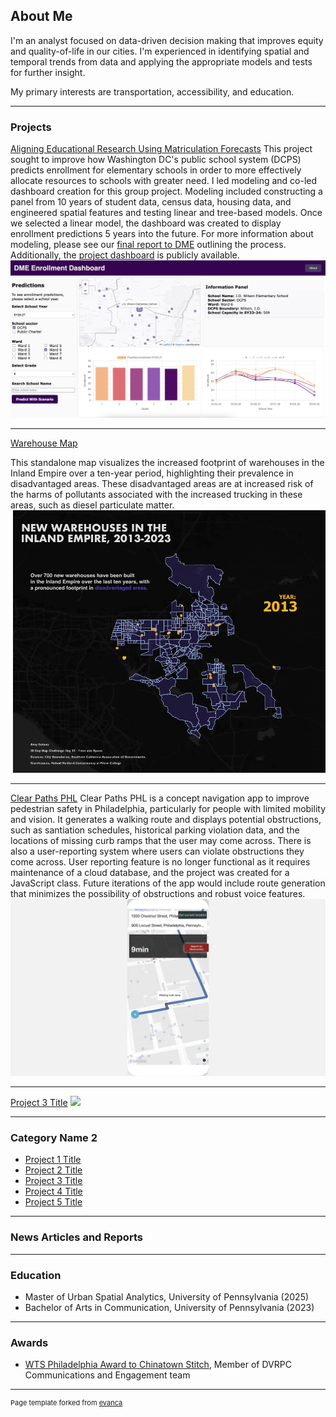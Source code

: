 ## About Me
  I'm an analyst focused on data-driven decision making that improves equity and quality-of-life in our cities. I'm experienced in identifying spatial and temporal trends from data and applying the appropriate models and tests for further insight.

  My primary interests are transportation, accessibility, and education. 



---
### Projects

[Aligning Educational Research Using Matriculation Forecasts](http://example.com/)
This project sought to improve how Washington DC's public school system (DCPS) predicts enrollment for elementary schools in order to more effectively allocate resources to schools with greater need. I led modeling and co-led dashboard creation for this group project. Modeling included constructing a panel from 10 years of student data, census data, housing data, and engineered spatial features and testing linear and tree-based models. Once we selected a linear model, the dashboard was created to display enrollment predictions 5 years into the future. For more information about modeling, please see our [final report to DME](https://pennmusa.github.io/MUSA_801.io/project_41/DCED.html) outlining the process. Additionally, the [project dashboard](https://jasmine-404.github.io/DME-Enrollment-Dashboard/) is publicly available.
<img src="images/dme_dashboard.png?raw=true"/>

---

[Warehouse Map](https://github.com/solanoamy/30DayMap24/blob/main/scripts/12-amy.R)

This standalone map visualizes the increased footprint of warehouses in the Inland Empire over a ten-year period, highlighting their prevalence in disadvantaged areas. These disadvantaged areas are at increased risk of the harms of pollutants associated with the increased trucking in these areas, such as diesel particulate matter. 
<img src="images/12-timespace-amy.gif"/>

---

[Clear Paths PHL](/pdf/sample_presentation.pdf)
Clear Paths PHL is a concept navigation app to improve pedestrian safety in Philadelphia, particularly for people with limited mobility and vision. It generates a walking route and displays potential obstructions, such as santiation schedules, historical parking violation data, and the locations of missing curb ramps that the user may come across. There is also a user-reporting system where users can violate obstructions they come across. User reporting feature is no longer functional as it requires maintenance of a cloud database, and the project was created for a JavaScript class. Future iterations of the app would include route generation that minimizes the possibility of obstructions and robust voice features.
<img src="images/ped_app.jpeg?raw=true"/>

---
[Project 3 Title](http://example.com/)
<img src="images/dummy_thumbnail.jpg?raw=true"/>

---

### Category Name 2

- [Project 1 Title](http://example.com/)
- [Project 2 Title](http://example.com/)
- [Project 3 Title](http://example.com/)
- [Project 4 Title](http://example.com/)
- [Project 5 Title](http://example.com/)

---
### News Articles and Reports

---
### Education

 - Master of Urban Spatial Analytics, University of Pennsylvania (2025)
 - Bachelor of Arts in Communication, University of Pennsylvania (2023)

---

### Awards

- [WTS Philadelphia Award to Chinatown Stitch](https://dvrpc.org/news/2024/chinatown-stitch-receives-wts-award/), Member of DVRPC Communications and Engagement team



---
<p style="font-size:11px">Page template forked from <a href="https://github.com/evanca/quick-portfolio">evanca</a></p>
<!-- Remove above link if you don't want to attibute -->
